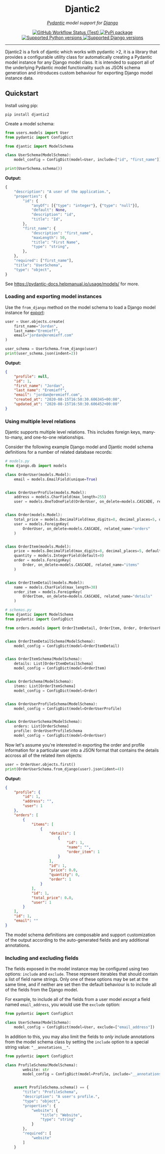 <h1 style="text-align: center;">Djantic2</h1>
<p style="text-align: center;">
    <em><a href="https://pydantic-docs.helpmanual.io/">Pydantic</a> model support for <a href="https://www.djangoproject.com/"> Django</a></em>
</p>
<p style="text-align: center;">
    <a href="https://github.com/jonathan-s/djantic2/actions/workflows/test.yml">
    <img src="https://img.shields.io/github/actions/workflow/status/jonathan-s/djantic2/test.yml?branch=main" alt="GitHub Workflow Status (Test)" >
    </a>
    <a href="https://pypi.org/project/djantic2" target="_blank">
        <img src="https://img.shields.io/pypi/v/djantic2" alt="PyPi package">
    </a>
    <a href="https://pypi.org/project/djantic2" target="_blank">
        <img src="https://img.shields.io/pypi/pyversions/djantic2" alt="Supported Python versions">
    </a>
    <a href="https://pypi.org/project/djantic2" target="_blank">
        <img src="https://img.shields.io/pypi/djversions/djantic2?label=django" alt="Supported Django versions">
    </a>
</p>

---

Djantic2 is a fork of djantic which works with pydantic >2, it is a library that provides a configurable utility class for automatically creating a Pydantic model instance for any Django model class. It is intended to support all of the underlying Pydantic model functionality such as JSON schema generation and introduces custom behaviour for exporting Django model instance data.

## Quickstart

Install using pip:

```shell
pip install djantic2
```

Create a model schema:

```python
from users.models import User
from pydantic import ConfigDict

from djantic import ModelSchema

class UserSchema(ModelSchema):
    model_config = ConfigDict(model=User, include=["id", "first_name"])

print(UserSchema.schema())
```

**Output:**

```python
{
    "description": "A user of the application.",
    "properties": {
        "id": {
            "anyOf": [{"type": "integer"}, {"type": "null"}],
            "default": None,
            "description": "id",
            "title": "Id",
        },
        "first_name": {
            "description": "first_name",
            "maxLength": 50,
            "title": "First Name",
            "type": "string",
        },
    },
    "required": ["first_name"],
    "title": "UserSchema",
    "type": "object",
}
```

See https://pydantic-docs.helpmanual.io/usage/models/ for more.

### Loading and exporting model instances

Use the `from_django` method on the model schema to load a Django model instance for <a href="https://pydantic-docs.helpmanual.io/usage/exporting_models/">export</a>:

```python
user = User.objects.create(
    first_name="Jordan",
    last_name="Eremieff",
    email="jordan@eremieff.com"
)

user_schema = UserSchema.from_django(user)
print(user_schema.json(indent=2))
```

**Output:**

```json
{
    "profile": null,
    "id": 1,
    "first_name": "Jordan",
    "last_name": "Eremieff",
    "email": "jordan@eremieff.com",
    "created_at": "2020-08-15T16:50:30.606345+00:00",
    "updated_at": "2020-08-15T16:50:30.606452+00:00"
}
```

### Using multiple level relations

Djantic supports multiple level relations. This includes foreign keys, many-to-many, and one-to-one relationships.

Consider the following example Django model and Djantic model schema definitions for a number of related database records:

```python
# models.py
from django.db import models

class OrderUser(models.Model):
    email = models.EmailField(unique=True)


class OrderUserProfile(models.Model):
    address = models.CharField(max_length=255)
    user = models.OneToOneField(OrderUser, on_delete=models.CASCADE, related_name='profile')


class Order(models.Model):
    total_price = models.DecimalField(max_digits=8, decimal_places=5, default=0)
    user = models.ForeignKey(
        OrderUser, on_delete=models.CASCADE, related_name="orders"
    )


class OrderItem(models.Model):
    price = models.DecimalField(max_digits=8, decimal_places=5, default=0)
    quantity = models.IntegerField(default=0)
    order = models.ForeignKey(
        Order, on_delete=models.CASCADE, related_name="items"
    )


class OrderItemDetail(models.Model):
    name = models.CharField(max_length=30)
    order_item = models.ForeignKey(
        OrderItem, on_delete=models.CASCADE, related_name="details"
    )
```

```python
# schemas.py
from djantic import ModelSchema
from pydantic import ConfigDict

from orders.models import OrderItemDetail, OrderItem, Order, OrderUserProfile


class OrderItemDetailSchema(ModelSchema):
    model_config = ConfigDict(model=OrderItemDetail)


class OrderItemSchema(ModelSchema):
    details: List[OrderItemDetailSchema]
    model_config = ConfigDict(model=OrderItem)


class OrderSchema(ModelSchema):
    items: List[OrderItemSchema]
    model_config = ConfigDict(model=Order)


class OrderUserProfileSchema(ModelSchema):
    model_config = ConfigDict(model=OrderUserProfile)


class OrderUserSchema(ModelSchema):
    orders: List[OrderSchema]
    profile: OrderUserProfileSchema
    model_config = ConfigDict(model=OrderUser)
```

Now let's assume you're interested in exporting the order and profile information for a particular user into a JSON format that contains the details accross all of the related item objects:

```python
user = OrderUser.objects.first()
print(OrderUserSchema.from_django(user).json(ident=4))
```

**Output:**
```json
{
    "profile": {
        "id": 1,
        "address": "",
        "user": 1
    },
    "orders": [
        {
            "items": [
                {
                    "details": [
                        {
                            "id": 1,
                            "name": "",
                            "order_item": 1
                        }
                    ],
                    "id": 1,
                    "price": 0.0,
                    "quantity": 0,
                    "order": 1
                }
            ],
            "id": 1,
            "total_price": 0.0,
            "user": 1
        }
    ],
    "id": 1,
    "email": ""
}
```

The model schema definitions are composable and support customization of the output according to the auto-generated fields and any additional annotations.

### Including and excluding fields

The fields exposed in the model instance may be configured using two options: `include` and `exclude`. These represent iterables that should contain a list of field name strings. Only one of these options may be set at the same time, and if neither are set then the default behaviour is to include all of the fields from the Django model.

For example, to include all of the fields from a user model <i>except</i> a field named `email_address`, you would use the `exclude` option:

```python
from pydantic import ConfigDict

class UserSchema(ModelSchema):
    model_config = ConfigDict(model=User, exclude=["email_address"])
```

In addition to this, you may also limit the fields to <i>only</i> include annotations from the model schema class by setting the `include` option to a special string value: `"__annotations__"`.

```python
from pydantic import ConfigDict

class ProfileSchema(ModelSchema):
        website: str
        model_config = ConfigDict(model=Profile, include="__annotations__")


    assert ProfileSchema.schema() == {
        "title": "ProfileSchema",
        "description": "A user's profile.",
        "type": "object",
        "properties": {
            "website": {
                "title": "Website",
                "type": "string"
            }
        },
        "required": [
            "website"
        ]
    }
```

